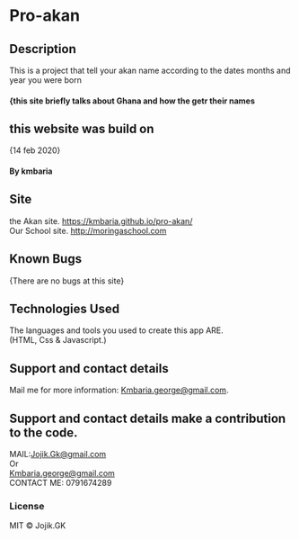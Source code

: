 # Pro-akan
## Description
This is a project that tell your akan name according to the dates months and year you were born
#### {this site briefly talks about Ghana and how the getr their names
## this website was build on
{14 feb 2020}
#### By **kmbaria**  
## Site
the Akan site.
https://kmbaria.github.io/pro-akan/ <br>
Our School site.
http://moringaschool.com 
## Known Bugs
 {There are no bugs at this site}
## Technologies Used
The languages and tools you used to create this app ARE. <br>(HTML, Css & Javascript.)
## Support and contact details
  Mail me for more information: Kmbaria.george@gmail.com. 

## Support and contact details make a contribution to the code.
MAIL:Jojik.Gk@gmail.com </br>Or</br> Kmbaria.george@gmail.com
</br>
CONTACT ME: 0791674289

### License
MIT &copy; Jojik.GK
